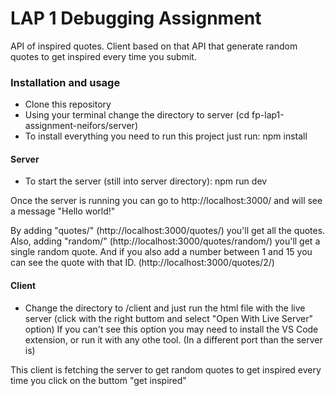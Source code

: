 # LAP 1 Debugging Assignment

API of inspired quotes. Client based on that API that generate random quotes to get inspired every time you submit.


### Installation and usage

- Clone this repository
- Using your terminal change the directory to server (cd fp-lap1-assignment-neifors/server)
- To install everything you need to run this project just run:
    npm install

#### Server

- To start the server (still into server directory):
    npm run dev

Once the server is running you can go to http://localhost:3000/ and will see a message "Hello world!"

By adding "quotes/" (http://localhost:3000/quotes/) you'll get all the quotes.
Also, adding "random/" (http://localhost:3000/quotes/random/) you'll get a single random quote.
And if you also add a number between 1 and 15 you can see the quote with that ID. (http://localhost:3000/quotes/2/)

#### Client

- Change the directory to /client and just run the html file with the live server (click with the right buttom and select "Open With Live Server" option)
If you can't see this option you may need to install the VS Code extension, or run it with any othe tool. (In a different port than the server is)

This client is fetching the server to get random quotes to get inspired every time you click on the buttom "get inspired"


